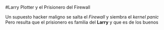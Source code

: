 #Larry Plotter y el Prisionero del Firewall

Un supuesto hacker maligno se salta el *Firewall* y siembra el *kernel panic*
Pero resulta que el prisionero es familia del **Larry** y que es de los buenos